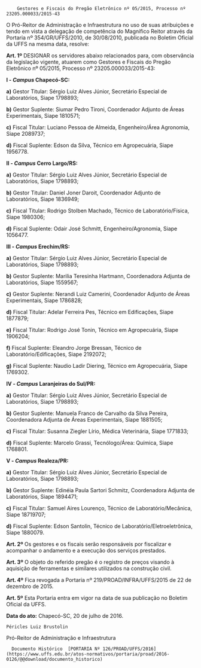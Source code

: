         Gestores e Fiscais do Pregão Eletrônico nº 05/2015, Processo nº 23205.000033/2015-43  

O Pró-Reitor de Administração e Infraestrutura no uso de suas atribuições e tendo em vista a delegação de competência do Magnífico Reitor através da Portaria nº 354/GR/UFFS/2010, de 30/08/2010, publicada no Boletim Oficial da UFFS na mesma data, resolve:

 **Art. 1º** DESIGNAR os servidores abaixo relacionados para, com observância da legislação vigente, atuarem como Gestores e Fiscais do Pregão Eletrônico nº 05/2015, Processo nº 23205.000033/2015-43:

 **I - *Campus* Chapecó-SC:**

 **a)** Gestor Titular: Sérgio Luiz Alves Júnior, Secretário Especial de Laboratórios, Siape 1798893;

 **b)** Gestor Suplente: Siumar Pedro Tironi, Coordenador Adjunto de Áreas Experimentais, Siape 1810571;

 **c)** Fiscal Titular: Luciano Pessoa de Almeida, Engenheiro/Área Agronomia, Siape 2089737;

 **d)** Fiscal Suplente: Edson da Silva, Técnico em Agropecuária, Siape 1956778.

 **II - *Campus* Cerro Largo/RS:**

 **a)** Gestor Titular: Sérgio Luiz Alves Júnior, Secretário Especial de Laboratórios, Siape 1798893;

 **b)** Gestor Titular: Daniel Joner Daroit, Coordenador Adjunto de Laboratórios, Siape 1836949;

 **c)** Fiscal Titular: Rodrigo Stolben Machado, Técnico de Laboratório/Fisica, Siape 1980306;

 **d)** Fiscal Suplente: Odair José Schmitt, Engenheiro/Agronomia, Siape 1056477.

 **III - *Campus* Erechim/RS:**

 **a)** Gestor Titular: Sérgio Luiz Alves Júnior, Secretário Especial de Laboratórios, Siape 1798893;

 **b)** Gestor Suplente: Marilia Teresinha Hartmann, Coordenadora Adjunta de Laboratórios, Siape 1559567;

 **c)** Gestor Suplente: Nerandi Luiz Camerini, Coordenador Adjunto de Áreas Experimentais, Siape 1786828;

 **d)** Fiscal Titular: Adelar Ferreira Pes, Técnico em Edificações, Siape 1877879;

 **e)** Fiscal Titular: Rodrigo José Tonin, Técnico em Agropecuária, Siape 1906204;

 **f)** Fiscal Suplente: Eleandro Jorge Bressan, Técnico de Laboratório/Edificações, Siape 2192072;

 **g)** Fiscal Suplente: Naudio Ladir Diering, Técnico em Agropecuária, Siape 1769302.

 **IV - *Campus* Laranjeiras do Sul/PR:**

 **a)** Gestor Titular: Sérgio Luiz Alves Júnior, Secretário Especial de Laboratórios, Siape 1798893;

 **b)** Gestor Suplente: Manuela Franco de Carvalho da Silva Pereira, Coordenadora Adjunta de Áreas Experimentais, Siape 1881505;

 **c)** Fiscal Titular: Susanna Ziegler Lírio, Médica Veterinária, Siape 1771833;

 **d)** Fiscal Suplente: Marcelo Grassi, Tecnólogo/Área: Química, Siape 1768801.

 **V - *Campus* Realeza/PR:**

 **a)** Gestor Titular: Sérgio Luiz Alves Júnior, Secretário Especial de Laboratórios, Siape 1798893;

 **b)** Gestor Suplente: Edinéia Paula Sartori Schmitz, Coordenadora Adjunta de Laboratórios, Siape 1894471;

 **c)** Fiscal Titular: Samuel Aires Lourenço, Técnico de Laboratório/Mecânica, Siape 18719707;

 **d)** Fiscal Suplente: Edson Santolin, Técnico de Laboratório/Eletroeletrônica, Siape 1880079.

 **Art. 2º** Os gestores e os fiscais serão responsáveis por fiscalizar e acompanhar o andamento e a execução dos serviços prestados.

 **Art. 3º** O objeto do referido pregão é o registro de preços visando à aquisição de ferramentas e similares utilizados na construção civil.

 **Art. 4º** Fica revogada a Portaria nº 219/PROAD/INFRA/UFFS/2015 de 22 de dezembro de 2015.

 **Art. 5º** Esta Portaria entra em vigor na data de sua publicação no Boletim Oficial da UFFS.

  

   **Data do ato:** Chapecó-SC, 20 de julho de 2016.   
 

    Péricles Luiz Brustolin   
 Pró-Reitor de Administração e Infraestrutura 

      Documento Histórico  [PORTARIA Nº 126/PROAD/UFFS/2016](https://www.uffs.edu.br/atos-normativos/portaria/proad/2016-0126/@@download/documento_historico)     
      